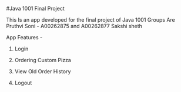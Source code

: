 #Java 1001 Final Project

This Is an app developed for the final project of Java 1001 Groups Are Pruthvi Soni - A00262875 and A00262877 Sakshi sheth

App Features - 

1. Login 

2. Ordering Custom Pizza

3. View Old Order History 

4. Logout
